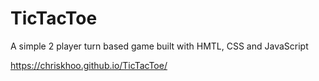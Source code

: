 TicTacToe
=========

A simple 2 player turn based game built with HMTL, CSS and JavaScript

https://chriskhoo.github.io/TicTacToe/
